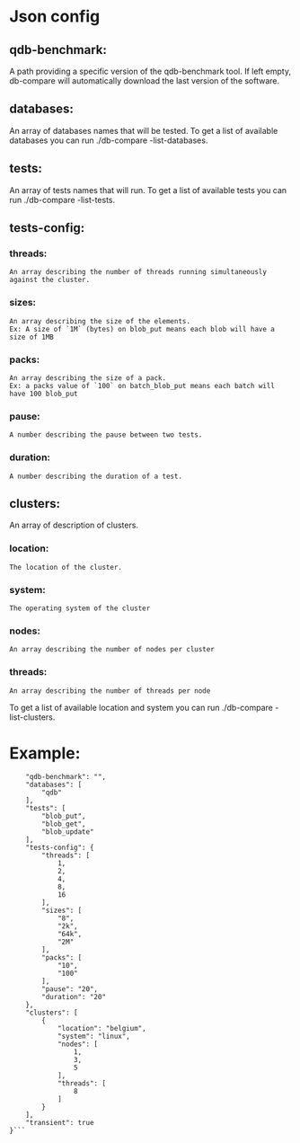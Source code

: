 # Json config
## qdb-benchmark:
A path providing a specific version of the qdb-benchmark tool.
If left empty, db-compare will automatically download the last version of the software.

## databases:
An array of databases names that will be tested.
To get a list of available databases you can run ./db-compare -list-databases.

## tests:
An array of tests names that will run.
To get a list of available tests you can run ./db-compare -list-tests.

## tests-config:
###    threads:
    An array describing the number of threads running simultaneously against the cluster.
###    sizes:
    An array describing the size of the elements.
    Ex: A size of `1M` (bytes) on blob_put means each blob will have a size of 1MB
###    packs:
    An array describing the size of a pack.
    Ex: a packs value of `100` on batch_blob_put means each batch will have 100 blob_put
###    pause:
    A number describing the pause between two tests.
###    duration:
    A number describing the duration of a test.

## clusters:
An array of description of clusters.
###    location:
    The location of the cluster.
###    system:
    The operating system of the cluster
###    nodes:
    An array describing the number of nodes per cluster
###    threads:
    An array describing the number of threads per node
To get a list of available location and system you can run ./db-compare -list-clusters.


# Example:
```{
    "qdb-benchmark": "",
    "databases": [
        "qdb"
    ],
    "tests": [
        "blob_put",
        "blob_get",
        "blob_update"
    ],
    "tests-config": {
        "threads": [
            1,
            2,
            4,
            8,
            16
        ],
        "sizes": [
            "8",
            "2k",
            "64k",
            "2M"
        ],
        "packs": [
            "10",
            "100"
        ],
        "pause": "20",
        "duration": "20"
    },
    "clusters": [
        {
            "location": "belgium",
            "system": "linux",
            "nodes": [
                1,
                3,
                5
            ],
            "threads": [
                8
            ]
        }
    ],
    "transient": true
}```
